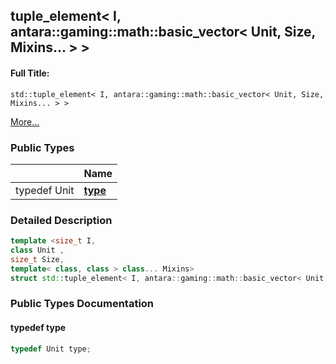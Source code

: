 

## tuple_element< I, antara::gaming::math::basic_vector< Unit, Size, Mixins... > >

#### Full Title:
```
std::tuple_element< I, antara::gaming::math::basic_vector< Unit, Size, Mixins... > >
```




 [More...](#detailed-description)









### Public Types

|                | Name           |
| -------------- | -------------- |
| typedef Unit | **[type](Classes/structstd_1_1tuple__element_3_01_i_00_01antara_1_1gaming_1_1math_1_1basic__vector_3_01_unit_00_079edae933b82d84d6807eb250507c42e.md#typedef-type)**  |











### Detailed Description

```cpp
template <size_t I,
class Unit ,
size_t Size,
template< class, class > class... Mixins>
struct std::tuple_element< I, antara::gaming::math::basic_vector< Unit, Size, Mixins... > >;
```





























### Public Types Documentation

#### typedef type

```cpp
typedef Unit type;
```







































